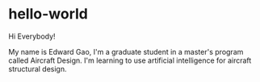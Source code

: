 # hello-world

Hi Everybody!

My name is Edward Gao, I'm a graduate student in a master's program called Aircraft Design. I'm learning to use artificial intelligence for aircraft structural design.
